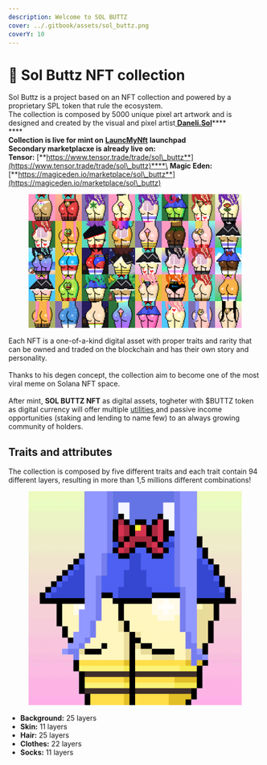 ```yaml
---
description: Welcome to SOL BUTTZ
cover: ../.gitbook/assets/sol_buttz.png
coverY: 10
---
```


# 🤝 Sol Buttz NFT collection

Sol Buttz is a project based on an NFT collection and powered by a proprietary SPL token that rule the ecosystem.\
The collection is composed by 5000 unique pixel art artwork and is designed and created by the visual and pixel artist[ **Daneli.Sol**](https://twitter.com/danelisol)****\
****\
**Collection is live for mint on** [**LauncMyNft**](https://www.launchmynft.io/collections/7ZYXfeib6E1eLKntetgtnN3euWxVEasdwXehndLYTXb3/97M1KmEpJX6byjeKE4Z4) **launchpad**\
**Secondary marketplacxe is already live on:**\
**Tensor:** [**https://www.tensor.trade/trade/sol\_buttz**](https://www.tensor.trade/trade/sol\_buttz)****\
**Magic Eden:** [**https://magiceden.io/marketplace/sol\_buttz**](https://magiceden.io/marketplace/sol\_buttz)

<figure><img src="../.gitbook/assets/preview.png" alt=""><figcaption></figcaption></figure>

Each NFT is a one-of-a-kind digital asset with proper traits and rarity that can be owned and traded on the blockchain and has their own story and personality.\
\
Thanks to his degen concept, the collection aim to become one of the most viral meme on Solana NFT space.\
\
After mint, **SOL BUTTZ NFT** as digital assets, togheter with $BUTTZ token as digital currency will offer multiple [utilities ](broken-reference)and passive income opportunities (staking and lending to name few) to an always growing community of holders.

## Traits and attributes

The collection is composed by five different traits and each trait contain 94 different layers, resulting in more than 1,5 millions different combinations!

<figure><img src="../.gitbook/assets/gif2.gif" alt=""><figcaption></figcaption></figure>

* **Background:** 25 layers
* **Skin:** 11 layers
* **Hair:** 25 layers
* **Clothes:** 22 layers
* **Socks:** 11 layers
